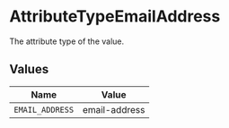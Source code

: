# AttributeTypeEmailAddress

The attribute type of the value.


## Values

| Name            | Value           |
| --------------- | --------------- |
| `EMAIL_ADDRESS` | email-address   |
